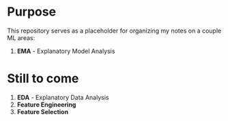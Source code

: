 # Purpose

This repository serves as a placeholder for organizing my notes on a couple ML areas:

1) **EMA** - Explanatory Model Analysis

# Still to come

1) **EDA** - Explanatory Data Analysis
2) **Feature Engineering**
3) **Feature Selection**

